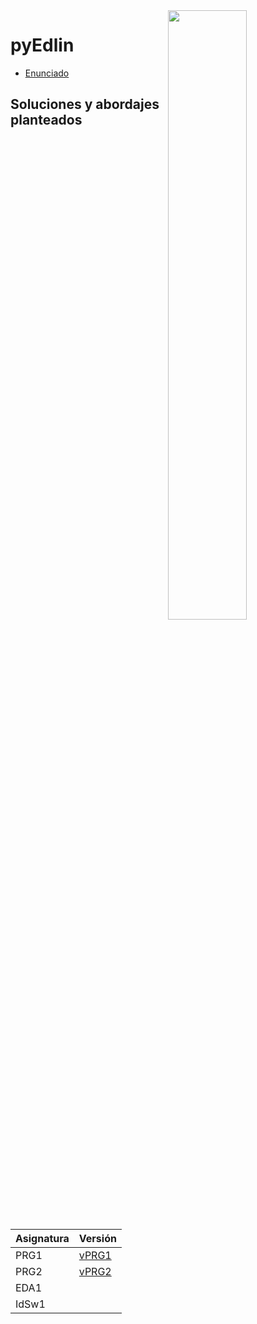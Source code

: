 <img src="https://pbs.twimg.com/media/GCzChW9WUAA9eBd?format=png&name=medium" width="50%" align="right"/>

# pyEdlin

- [Enunciado](enunciado.md)

## Soluciones y abordajes planteados

|Asignatura|Versión|
|-|-|
|PRG1|[vPRG1](/src/vPRG1/Edlin.java)|
|PRG2|[vPRG2](/src/vPRG2/)|
|EDA1||
|IdSw1||
